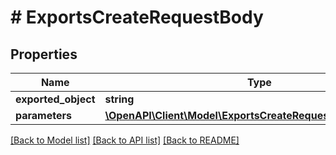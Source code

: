 # # ExportsCreateRequestBody

## Properties

Name | Type | Description | Notes
------------ | ------------- | ------------- | -------------
**exported_object** | **string** |  |
**parameters** | [**\OpenAPI\Client\Model\ExportsCreateRequestBodyParameters**](ExportsCreateRequestBodyParameters.md) |  | [optional]

[[Back to Model list]](../../README.md#models) [[Back to API list]](../../README.md#endpoints) [[Back to README]](../../README.md)
